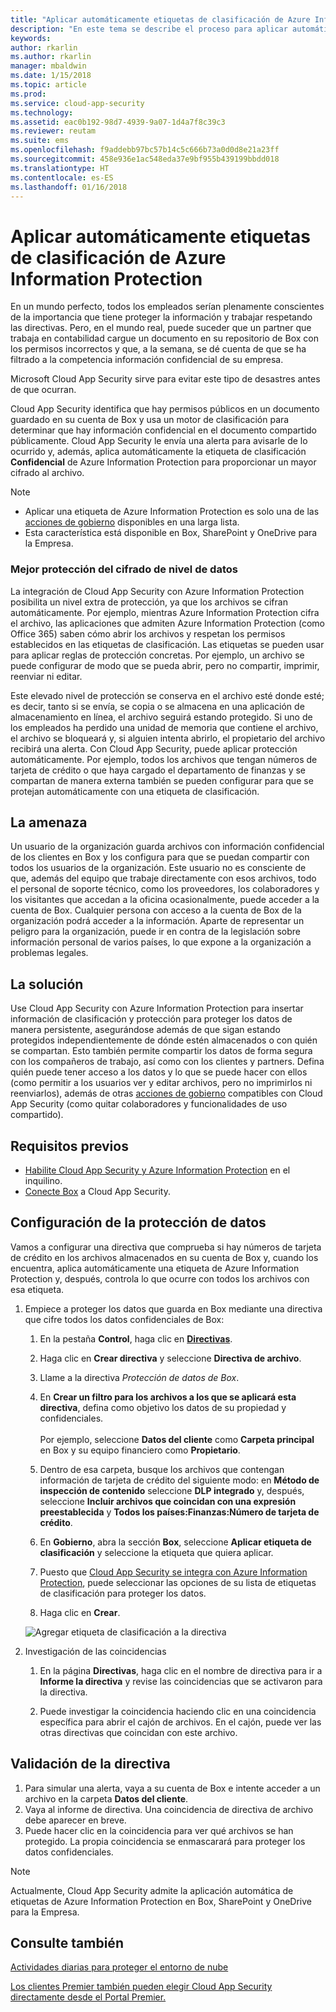 ```yaml
---
title: "Aplicar automáticamente etiquetas de clasificación de Azure Information Protection | Microsoft Docs"
description: "En este tema se describe el proceso para aplicar automáticamente etiquetas de clasificación de Azure Information Protection en Microsoft Cloud App Security."
keywords: 
author: rkarlin
ms.author: rkarlin
manager: mbaldwin
ms.date: 1/15/2018
ms.topic: article
ms.prod: 
ms.service: cloud-app-security
ms.technology: 
ms.assetid: eac0b192-98d7-4939-9a07-1d4a7f8c39c3
ms.reviewer: reutam
ms.suite: ems
ms.openlocfilehash: f9addebb97bc57b14c5c666b73a0d0d8e21a23ff
ms.sourcegitcommit: 458e936e1ac548eda37e9bf955b439199bbdd018
ms.translationtype: HT
ms.contentlocale: es-ES
ms.lasthandoff: 01/16/2018
---
```

# <a name="automatically-apply-azure-information-protection-classification-labels"></a>Aplicar automáticamente etiquetas de clasificación de Azure Information Protection  

En un mundo perfecto, todos los empleados serían plenamente conscientes de la importancia que tiene proteger la información y trabajar respetando las directivas. Pero, en el mundo real, puede suceder que un partner que trabaja en contabilidad cargue un documento en su repositorio de Box con los permisos incorrectos y que, a la semana, se dé cuenta de que se ha filtrado a la competencia información confidencial de su empresa. 

Microsoft Cloud App Security sirve para evitar este tipo de desastres antes de que ocurran.

Cloud App Security identifica que hay permisos públicos en un documento guardado en su cuenta de Box y usa un motor de clasificación para determinar que hay información confidencial en el documento compartido públicamente. Cloud App Security le envía una alerta para avisarle de lo ocurrido y, además, aplica automáticamente la etiqueta de clasificación **Confidencial** de Azure Information Protection para proporcionar un mayor cifrado al archivo. 

>[!NOTE]
> - Aplicar una etiqueta de Azure Information Protection es solo una de las [acciones de gobierno](governance-actions.md) disponibles en una larga lista.
> - Esta característica está disponible en Box, SharePoint y OneDrive para la Empresa.

### <a name="enhanced-data-level-encryption-protection"></a>Mejor protección del cifrado de nivel de datos

La integración de Cloud App Security con Azure Information Protection posibilita un nivel extra de protección, ya que los archivos se cifran automáticamente. Por ejemplo, mientras Azure Information Protection cifra el archivo, las aplicaciones que admiten Azure Information Protection (como Office 365) saben cómo abrir los archivos y respetan los permisos establecidos en las etiquetas de clasificación. Las etiquetas se pueden usar para aplicar reglas de protección concretas. Por ejemplo, un archivo se puede configurar de modo que se pueda abrir, pero no compartir, imprimir, reenviar ni editar. 

Este elevado nivel de protección se conserva en el archivo esté donde esté; es decir, tanto si se envía, se copia o se almacena en una aplicación de almacenamiento en línea, el archivo seguirá estando protegido. Si uno de los empleados ha perdido una unidad de memoria que contiene el archivo, el archivo se bloqueará y, si alguien intenta abrirlo, el propietario del archivo recibirá una alerta. Con Cloud App Security, puede aplicar protección automáticamente. Por ejemplo, todos los archivos que tengan números de tarjeta de crédito o que haya cargado el departamento de finanzas y se compartan de manera externa también se pueden configurar para que se protejan automáticamente con una etiqueta de clasificación. 

## <a name="the-threat"></a>La amenaza 
Un usuario de la organización guarda archivos con información confidencial de los clientes en Box y los configura para que se puedan compartir con todos los usuarios de la organización. Este usuario no es consciente de que, además del equipo que trabaje directamente con esos archivos, todo el personal de soporte técnico, como los proveedores, los colaboradores y los visitantes que accedan a la oficina ocasionalmente, puede acceder a la cuenta de Box. Cualquier persona con acceso a la cuenta de Box de la organización podrá acceder a la información. Aparte de representar un peligro para la organización, puede ir en contra de la legislación sobre información personal de varios países, lo que expone a la organización a problemas legales.

## <a name="the-solution"></a>La solución
Use Cloud App Security con Azure Information Protection para insertar información de clasificación y protección para proteger los datos de manera persistente, asegurándose además de que sigan estando protegidos independientemente de dónde estén almacenados o con quién se compartan. Esto también permite compartir los datos de forma segura con los compañeros de trabajo, así como con los clientes y partners. Defina quién puede tener acceso a los datos y lo que se puede hacer con ellos (como permitir a los usuarios ver y editar archivos, pero no imprimirlos ni reenviarlos), además de otras [acciones de gobierno](governance-actions.md) compatibles con Cloud App Security (como quitar colaboradores y funcionalidades de uso compartido).

## <a name="prerequisites"></a>Requisitos previos

- [Habilite Cloud App Security y Azure Information Protection](azip-integration.md) en el inquilino.
- [Conecte Box](connect-box-to-microsoft-cloud-app-security.md) a Cloud App Security.

## <a name="setting-up-data-protection"></a>Configuración de la protección de datos

Vamos a configurar una directiva que comprueba si hay números de tarjeta de crédito en los archivos almacenados en su cuenta de Box y, cuando los encuentra, aplica automáticamente una etiqueta de Azure Information Protection y, después, controla lo que ocurre con todos los archivos con esa etiqueta.

1. Empiece a proteger los datos que guarda en Box mediante una directiva que cifre todos los datos confidenciales de Box:

    1. En la pestaña **Control**, haga clic en [**Directivas**](control-cloud-apps-with-policies.md). 
    
    2. Haga clic en **Crear directiva** y seleccione **Directiva de archivo**.
    
    3. Llame a la directiva *Protección de datos de Box*.
    
    4. En **Crear un filtro para los archivos a los que se aplicará esta directiva**, defina como objetivo los datos de su propiedad y confidenciales.<br></br>
    Por ejemplo, seleccione **Datos del cliente** como **Carpeta principal** en Box y su equipo financiero como **Propietario**.
    
    4. Dentro de esa carpeta, busque los archivos que contengan información de tarjeta de crédito del siguiente modo: en **Método de inspección de contenido** seleccione **DLP integrado** y, después, seleccione **Incluir archivos que coincidan con una expresión preestablecida** y **Todos los países:Finanzas:Número de tarjeta de crédito**.
    
    5. En **Gobierno**, abra la sección **Box**, seleccione **Aplicar etiqueta de clasificación** y seleccione la etiqueta que quiera aplicar.
    
    6. Puesto que [Cloud App Security se integra con Azure Information Protection](azip-integration.md), puede seleccionar las opciones de su lista de etiquetas de clasificación para proteger los datos.
 
    7. Haga clic en **Crear**. 
   
   ![Agregar etiqueta de clasificación a la directiva](./media/aip-auto-policy.png)
     
2. Investigación de las coincidencias
    
    1. En la página **Directivas**, haga clic en el nombre de directiva para ir a **Informe la directiva** y revise las coincidencias que se activaron para la directiva.

    2. Puede investigar la coincidencia haciendo clic en una coincidencia específica para abrir el cajón de archivos. En el cajón, puede ver las otras directivas que coincidan con este archivo. 
     
## <a name="validating-your-policy"></a>Validación de la directiva

1. Para simular una alerta, vaya a su cuenta de Box e intente acceder a un archivo en la carpeta **Datos del cliente**.
3. Vaya al informe de directiva. Una coincidencia de directiva de archivo debe aparecer en breve. 
4. Puede hacer clic en la coincidencia para ver qué archivos se han protegido. La propia coincidencia se enmascarará para proteger los datos confidenciales. 

>[!NOTE]
>Actualmente, Cloud App Security admite la aplicación automática de etiquetas de Azure Information Protection en Box, SharePoint y OneDrive para la Empresa.


 ## <a name="see-also"></a>Consulte también  
[Actividades diarias para proteger el entorno de nube](daily-activities-to-protect-your-cloud-environment.md)   

[Los clientes Premier también pueden elegir Cloud App Security directamente desde el Portal Premier.](https://premier.microsoft.com/)  
  
  
